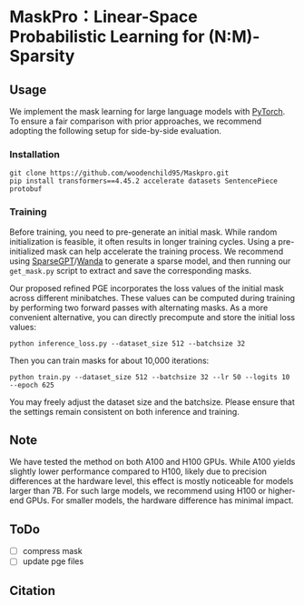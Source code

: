 # MaskPro：Linear-Space Probabilistic Learning for (N:M)-Sparsity 

## Usage

We implement the mask learning for large language models with [PyTorch](https://pytorch.org/). To ensure a fair comparison with prior approaches, we recommend adopting the following setup for side-by-side evaluation.

### Installation
```
git clone https://github.com/woodenchild95/Maskpro.git
pip install transformers==4.45.2 accelerate datasets SentencePiece protobuf
```

### Training
Before training, you need to pre-generate an initial mask. While random initialization is feasible, it often results in longer training cycles. Using a pre-initialized mask can help accelerate the training process. We recommend using [SparseGPT](https://github.com/IST-DASLab/sparsegpt.git)/[Wanda](https://github.com/locuslab/wanda.git) to generate a sparse model, and then running our `get_mask.py` script to extract and save the corresponding masks.

Our proposed refined PGE incorporates the loss values of the initial mask across different minibatches. These values can be computed during training by performing two forward passes with alternating masks. As a more convenient alternative, you can directly precompute and store the initial loss values:
```
python inference_loss.py --dataset_size 512 --batchsize 32
```
Then you can train masks for about 10,000 iterations:
```
python train.py --dataset_size 512 --batchsize 32 --lr 50 --logits 10 --epoch 625
```
You may freely adjust the dataset size and the batchsize. Please ensure that the settings remain consistent on both inference and training.

## Note
We have tested the method on both A100 and H100 GPUs. While A100 yields slightly lower performance compared to H100, likely due to precision differences at the hardware level, this effect is mostly noticeable for models larger than 7B. For such large models, we recommend using H100 or higher-end GPUs. For smaller models, the hardware difference has minimal impact.

## ToDo
- [ ] compress mask
- [ ] update pge files

## Citation

